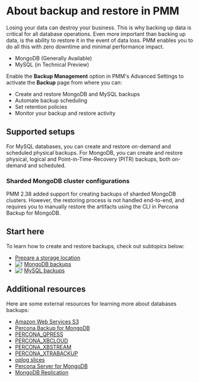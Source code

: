 # About backup and restore in PMM

Losing your data can destroy your business. This is why backing up data is critical for all database operations.
Even more important than backing up data, is the ability to restore it in the event of data loss.
PMM enables you to do all this with zero downtime and minimal performance impact.

- MongoDB (Generally Available)
- MySQL (in Technical Preview)

Enable the **Backup Management** option in PMM's Advanced Settings to activate the **Backup** page from where you can: 

- Create and restore MongoDB and MySQL backups 
- Automate backup scheduling
- Set retention policies
- Monitor your backup and restore activity

## Supported setups

For MySQL databases, you can create and restore on-demand and scheduled physical backups. For MongoDB, you can create and restore physical, logical and Point-in-Time-Recovery (PITR) backups, both on-demand and scheduled.

### Sharded MongoDB cluster configurations

PMM 2.38 added support for creating backups of sharded MongoDB clusters. However, the restoring process is not handled end-to-end, and requires you to manually restore the artifacts using the CLI in Percona Backup for MongoDB.


## Start here
To learn how to create and restore backups, check out subtopics below:

- [Prepare a storage location](prepare_storage_location.md)
- ![!](../_images/MongoDB_Logo.png)  [MongoDB  backups](../../get-started/backup/backup_mongo.md)
- ![!](../_images/mysql_logo.png) [MySQL backups](backup_mysql.md) 


## Additional resources
Here are some external resources for learning more about databases backups:

- [Amazon Web Services S3](https://aws.amazon.com/s3/)
- [Percona Backup for MongoDB](https://www.percona.com/doc/percona-backup-mongodb/installation.html)
- [PERCONA_QPRESS](https://docs.percona.com/percona-xtrabackup/2.4/backup_scenarios/compressed_backup.html)
- [PERCONA_XBCLOUD](https://www.percona.com/doc/percona-xtrabackup/2.3/xbcloud/xbcloud.html)
- [PERCONA_XBSTREAM](https://www.percona.com/doc/percona-xtrabackup/2.3/xbstream/xbstream.html)
- [PERCONA_XTRABACKUP](https://www.percona.com/software/mysql-database/percona-xtrabackup)
- [oplog slices](https://www.percona.com/doc/percona-backup-mongodb/glossary.html#term-oplog-slice)
- [Percona Server for MongoDB](https://www.percona.com/software/mongo-database/percona-server-for-mongodb)
- [MongoDB Replication](https://docs.mongodb.com/manual/replication/)

